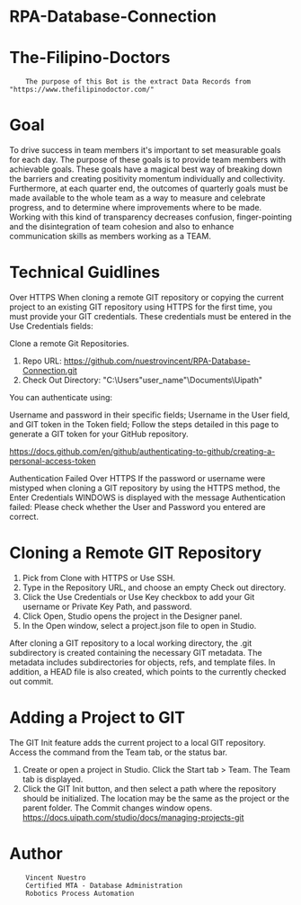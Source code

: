 # RPA-Database-Connection

# The-Filipino-Doctors

        The purpose of this Bot is the extract Data Records from "https://www.thefilipinodoctor.com/"
# Goal
To drive success in team members it's important to set measurable goals for each day. The purpose of these goals is to provide team members with achievable goals. These goals have a magical best way of breaking down the barriers and creating positivity momentum individually and collectivity. Furthermore, at each quarter end, the outcomes of quarterly goals must be made available to the whole team as a way to measure and celebrate progress, and to determine where improvements where to be made. Working with this kind of transparency decreases confusion, finger-pointing and the disintegration of team cohesion and also to enhance communication skills as members working as a TEAM.

# Technical Guidlines

Over HTTPS
When cloning a remote GIT repository or copying the current project to an existing GIT repository using HTTPS for the first time, you must provide your GIT credentials. These credentials must be entered in the Use Credentials fields:

Clone a remote Git Repositories.

  1. Repo URL: https://github.com/nuestrovincent/RPA-Database-Connection.git
  2. Check Out Directory: "C:\Users\"user_name"\Documents\Uipath"

You can authenticate using:

Username and password in their specific fields;
Username in the User field, and GIT token in the Token field;
Follow the steps detailed in this page to generate a GIT token for your GitHub repository.

https://docs.github.com/en/github/authenticating-to-github/creating-a-personal-access-token

Authentication Failed
Over HTTPS
If the password or username were mistyped when cloning a GIT repository by using the HTTPS method, the Enter Credentials WINDOWS is displayed with the message Authentication failed:
Please check whether the User and Password you entered are correct.

# Cloning a Remote GIT Repository
  1. Pick from Clone with HTTPS or Use SSH.
  2. Type in the Repository URL, and choose an empty Check out directory.
  3. Click the Use Credentials or Use Key checkbox to add your Git username or Private Key Path, and password.
  4. Click Open, Studio opens the project in the Designer panel.
  5. In the Open window, select a project.json file to open in Studio.
  
After cloning a GIT repository to a local working directory, the .git subdirectory is created containing the necessary GIT metadata. The metadata includes subdirectories for objects, refs, and template files. In addition, a HEAD file is also created, which points to the currently checked out commit.

# Adding a Project to GIT
The GIT Init feature adds the current project to a local GIT repository. Access the command from the Team tab, or the status bar.

  1. Create or open a project in Studio. Click the Start tab > Team. The Team tab is displayed.
  2. Click the GIT Init button, and then select a path where the repository should be initialized. The location may be the same as the project or the parent folder. The Commit changes window opens.
https://docs.uipath.com/studio/docs/managing-projects-git

# Author
        Vincent Nuestro
        Certified MTA - Database Administration
        Robotics Process Automation
